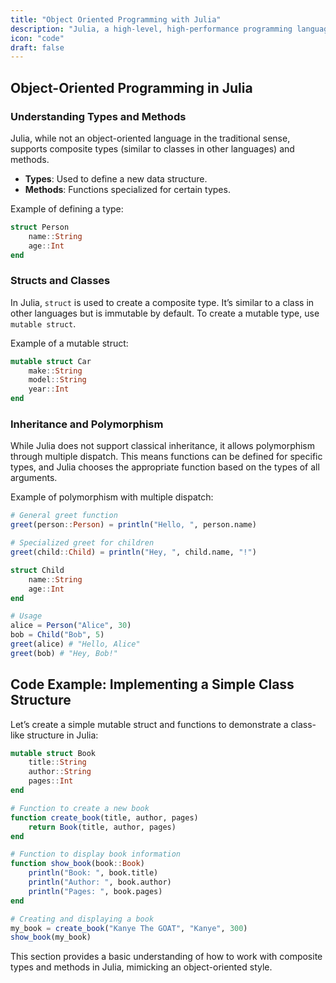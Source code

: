 ```yaml
---
title: "Object Oriented Programming with Julia"
description: "Julia, a high-level, high-performance programming language, is designed for technical computing"
icon: "code"
draft: false
---
```

## Object-Oriented Programming in Julia

### Understanding Types and Methods

Julia, while not an object-oriented language in the traditional sense, supports composite types (similar to classes in other languages) and methods.
- **Types**: Used to define a new data structure.
- **Methods**: Functions specialized for certain types.

Example of defining a type:

```julia
struct Person
    name::String
    age::Int
end
```

### Structs and Classes

In Julia, `struct` is used to create a composite type. It’s similar to a class in other languages but is immutable by default. To create a mutable type, use `mutable struct`.

Example of a mutable struct:

```julia
mutable struct Car
    make::String
    model::String
    year::Int
end
```

### Inheritance and Polymorphism

While Julia does not support classical inheritance, it allows polymorphism through multiple dispatch. This means functions can be defined for specific types, and Julia chooses the appropriate function based on the types of all arguments.

Example of polymorphism with multiple dispatch:

```julia
# General greet function
greet(person::Person) = println("Hello, ", person.name)

# Specialized greet for children
greet(child::Child) = println("Hey, ", child.name, "!")

struct Child
    name::String
    age::Int
end

# Usage
alice = Person("Alice", 30)
bob = Child("Bob", 5)
greet(alice) # "Hello, Alice"
greet(bob) # "Hey, Bob!"
```

## Code Example: Implementing a Simple Class Structure

Let’s create a simple mutable struct and functions to demonstrate a class-like structure in Julia:

```julia
mutable struct Book
    title::String
    author::String
    pages::Int
end

# Function to create a new book
function create_book(title, author, pages)
    return Book(title, author, pages)
end

# Function to display book information
function show_book(book::Book)
    println("Book: ", book.title)
    println("Author: ", book.author)
    println("Pages: ", book.pages)
end

# Creating and displaying a book
my_book = create_book("Kanye The GOAT", "Kanye", 300)
show_book(my_book)
```

This section provides a basic understanding of how to work with composite types and methods in Julia, mimicking an object-oriented style.